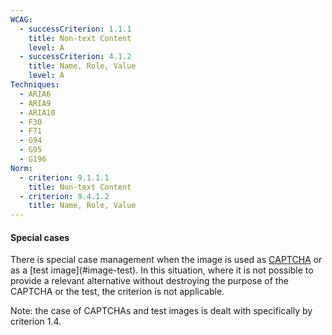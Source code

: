 ```yaml
---
WCAG:
  - successCriterion: 1.1.1
    title: Non-text Content
    level: A
  - successCriterion: 4.1.2
    title: Name, Role, Value
    level: A
Techniques:
  - ARIA6
  - ARIA9
  - ARIA10
  - F30
  - F71
  - G94
  - G95
  - G196
Norm:
  - criterion: 9.1.1.1
    title: Non-text Content
  - criterion: 9.4.1.2
    title: Name, Role, Value
---
```


#### Special cases

There is special case management when the image is used as [CAPTCHA](#captcha) or as a \[test image](#image-test). In this situation, where it is not possible to provide a relevant alternative without destroying the purpose of the CAPTCHA or the test, the criterion is not applicable.

Note: the case of CAPTCHAs and test images is dealt with specifically by criterion 1.4.
